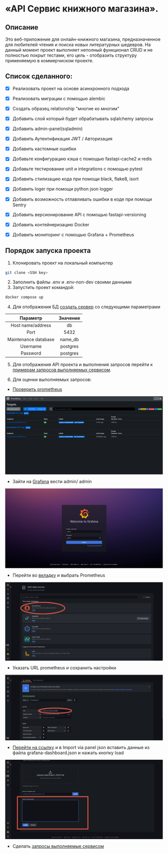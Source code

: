 # «API Сервис книжного магазина».

## Описание
Это веб-приложение для онлайн-книжного магазина, предназначенное для любителей чтения и поиска новых литературных шедевров.
На данный момент проект выполняет неполный функционал CRUD и не полностью покрыт тестами, его цель - отобразить структуру 
применяемую в коммерчиском проекте.

## Список сделанного:
- [x] Реализовать проект на основе асинхронного подхода
- [x] Реализовать миграции с помощью alembic
- [x] Создать образец relationship "многие ко многим"
- [x] Добавить слой который будет обрабатывать sqlalchemy запросы
- [x] Добавить admin-panel(sqladmin)
- [x] Добавить Аутентификация JWT / Авторизация
- [x] Добавить кастомные ошибки
- [x] Добавьте конфигурацию кэша с помощью fastapi-cache2 и redis
- [x] Добавьте тестирование unit и integrations c помощью pytest
- [x] Добавить стилизацию кода при помощи black, flake8, isort
- [x] Добавить loger при помощи python json logger
- [x] Добавить возможность отлавливать ошибки в коде при помощи Sentry
- [x] Добавить версионирование API c помощью fastapi-versioning
- [x] Добавить контейнеризацию Docker
- [x] Добавить мониторинг с помощью Grafana + Prometheus


## Порядок запуска проекта

1. Клонировать проект на локальный компьютер
```sh
git clone <SSH key>
```
2. Заполнить файлы .env и .env-non-dev своими данными
3. Запустить проект командой:
```sh
docker compose up
```
4. Для отображения БД [создать сервер](http://localhost:5050/browser/) со следующими параметрами

|       Параметр       | Значение |
|:--------------------:|:--------:|
| Host name/address    |    db    |
|         Port         |   5432   |
| Maintenance database | name_db  |
|       Username       | postgres |
|       Password       | postgres |


5. Для отображения API проекта и выполнения запросов перейти к [примерам запросов выполняемых сервисом](http://127.0.0.1:7777/v1/docs).

6. Для оценки выполняемых запросов:
- [Проверить prometheus](http://127.0.0.1:9090/targets?search=)

<p align="center">
  <img src="static\prometheus.png" align="center"/>
</p>

- Зайти на [Grafana](http://127.0.0.1:3000) вести admin/ admin

<p align="center">
  <img src="static\grafana_login.png" align="center"/>
</p>

- Перейти во [вкладку](http://127.0.0.1:3000/datasources/new) и выбрать Prometheus

<p align="center">
  <img src="static\prometheus_sourse.png" align="center"/>
</p>

- Указать URL prometheus и сохранить настройки

<p align="center">
  <img src="static\prometheus_url.png" align="center"/>
</p>

- [Перейти на ссылку](http://127.0.0.1:3000/dashboard/import) и в Import via panel json 
вставить данные из файла grafana-dashboard.json и нажать кнопку load

<p align="center">
  <img src="static\load.png" align="center"/>
</p>

- Сделать [запросы выполняемые сервисом](http://127.0.0.1:7777/v1/docs)
